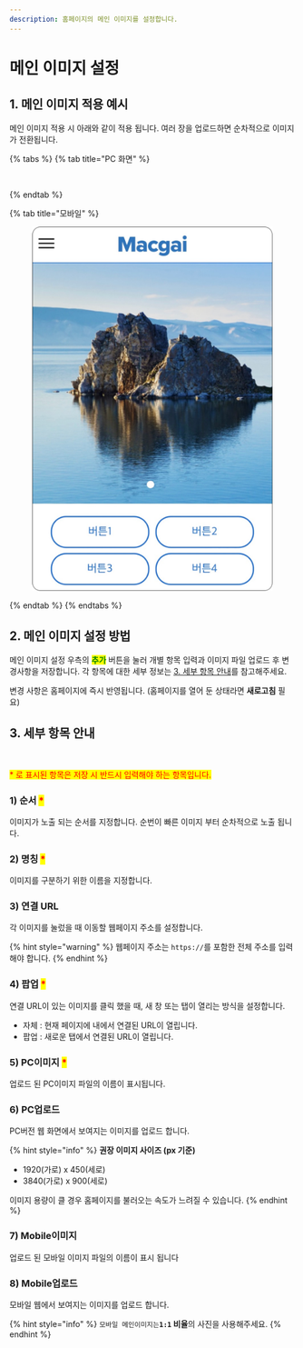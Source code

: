 ```yaml
---
description: 홈페이지의 메인 이미지를 설정합니다.
---
```


# 메인 이미지 설정

## 1. 메인 이미지 적용 예시

메인 이미지 적용 시 아래와 같이 적용 됩니다. 여러 장을 업로드하면 순차적으로 이미지가 전환됩니다.

{% tabs %}
{% tab title="PC 화면" %}
<figure><img src="../../.gitbook/assets/홈페이지 메인이미지 1.png" alt=""><figcaption></figcaption></figure>
{% endtab %}

{% tab title="모바일" %}
<figure><img src="../../.gitbook/assets/메인이미지_모바일화면.png" alt=""><figcaption></figcaption></figure>
{% endtab %}
{% endtabs %}

## 2. 메인 이미지 설정 방법

메인 이미지 설정 우측의 <mark style="color:green;">**추가**</mark> 버튼을 눌러 개별 항목 입력과 이미지 파일 업로드 후 변경사항을 저장합니다. 각 항목에 대한 세부 정보는 [3. 세부 항목 안내](main-image.md#3.)를 참고해주세요.

변경 사항은 홈페이지에 즉시 반영됩니다. (홈페이지를 열어 둔 상태라면 **새로고침** 필요)

## 3. 세부 항목 안내

<figure><img src="../../.gitbook/assets/메인 이미지 설정 (1).png" alt=""><figcaption></figcaption></figure>

<mark style="color:red;">\* 로 표시된 항목은 저장 시 반드시 입력해야 하는 항목입니다.</mark>

### 1) 순서 <mark style="color:red;">\*</mark>

이미지가 노출 되는 순서를 지정합니다. 순번이 빠른 이미지 부터 순차적으로 노출 됩니다.

### 2) 명칭 <mark style="color:red;">\*</mark>

이미지를 구분하기 위한 이름을 지정합니다.

### 3) 연결 URL

각 이미지를 눌렀을 때 이동할 웹페이지 주소를 설정합니다.

{% hint style="warning" %}
웹페이지 주소는 `https://`를 포함한 전체 주소를 입력해야 합니다.
{% endhint %}

### 4) 팝업 <mark style="color:red;">\*</mark>

연결 URL이 있는 이미지를 클릭 했을 때, 새 창 또는 탭이 열리는 방식을 설정합니다.

* 자체 : 현재 페이지에 내에서 연결된 URL이 열립니다.
* 팝업 : 새로운 탭에서 연결된 URL이 열립니다.

### 5) PC이미지 <mark style="color:red;">\*</mark>

업로드 된 PC이미지 파일의 이름이 표시됩니다.

### 6) PC업로드

PC버전 웹 화면에서 보여지는 이미지를 업로드 합니다.

{% hint style="info" %}
**권장 이미지 사이즈 (px 기준)**

* 1920(가로) x 450(세로)
* 3840(가로) x 900(세로)

이미지 용량이 클 경우 홈페이지를 불러오는 속도가 느려질 수 있습니다.&#x20;
{% endhint %}

### 7) Mobile이미지

업로드 된 모바일 이미지 파일의 이름이 표시 됩니다

### 8) Mobile업로드

모바일 웹에서 보여지는 이미지를 업로드 합니다.

{% hint style="info" %}
`모바일 메인이미지는`**`1:1` 비율**의 사진을 사용해주세요.
{% endhint %}
